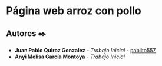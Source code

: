 # Página web arroz con pollo 


## Autores ✒️

* **Juan Pablo Quiroz Gonzalez** - *Trabajo Inicial* - [pablito557](https://github.com/pablito557)
* **Anyi Melisa García Montoya** - *Trabajo Inicial* 
